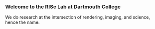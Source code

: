 ### Welcome to the RISc Lab at Dartmouth College
We do research at the intersection of rendering, imaging, and science, hence the name.